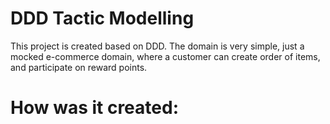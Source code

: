 # DDD Tactic Modelling

This project is created based on DDD. The domain is very simple, just a
mocked e-commerce domain, where a customer can create order of items, and
participate on reward points.

# How was it created:

